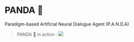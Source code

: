 # PANDA 🐼
Paradigm-based Artificial Neural Dialogue Agent (P.A.N.D.A)

> PANDA 🐼 in action :
![]('')

